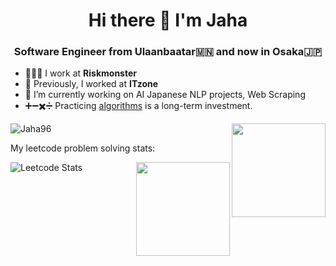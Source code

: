 ### 
<h1 align="center">Hi there 👋 I'm Jaha</h1>
<h3 align="center">Software Engineer from Ulaanbaatar🇲🇳 and now in Osaka🇯🇵</h3>

- 👨🏻‍💻 I work at **Riskmonster**
- 🤝 Previously, I worked at **ITzone**
- 🔭 I’m currently working on AI Japanese NLP projects, Web Scraping
- ➕➖✖️➗ Practicing [algorithms](https://github.com/Jaha96/Algorithm-Challenges) is a long-term investment. 

<p align="left">
  <img align="center" src="https://github-readme-stats.calvinchankf.vercel.app/api?username=Jaha96&show_icons=true" alt="Jaha96" />
  <img align='right' src='https://github.com/Rishit-dagli/Rishit-dagli/blob/master/images/octocat-anime.gif' width='150"'>
  <p>My leetcode problem solving stats: </p>

  



  
</p>
<p align="left">

  ![Leetcode Stats](https://leetcard.jacoblin.cool/jarkynbyek?theme=wtf&ext=activity)
<img align='right' src='https://github.com/Rishit-dagli/Rishit-dagli/blob/master/images/octocat-anime.gif' width='150"'>
</p>

<!--
**Jaha96/Jaha96** is a ✨ _special_ ✨ repository because its `README.md` (this file) appears on your GitHub profile.

Here are some ideas to get you started:


- 🌱 I’m currently learning ...
- 👯 I’m looking to collaborate on ...
- 🤔 I’m looking for help with ...
- 💬 Ask me about ...
- 📫 How to reach me: ...
- 😄 Pronouns: ...
- ⚡ Fun fact: ...
-->
